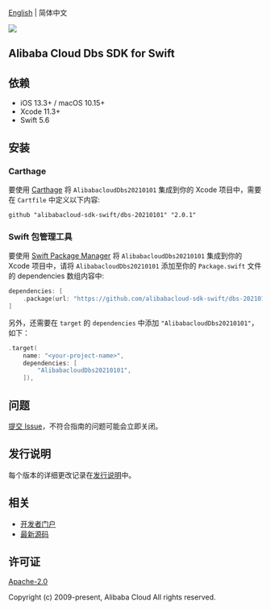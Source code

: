 [English](README.md) | 简体中文

![](https://aliyunsdk-pages.alicdn.com/icons/AlibabaCloud.svg)

## Alibaba Cloud Dbs SDK for Swift

## 依赖

- iOS 13.3+ / macOS 10.15+
- Xcode 11.3+
- Swift 5.6

## 安装

### Carthage

要使用 [Carthage](https://github.com/Carthage/Carthage) 将 `AlibabacloudDbs20210101` 集成到你的 Xcode 项目中，需要在 `Cartfile` 中定义以下内容:

```ogdl
github "alibabacloud-sdk-swift/dbs-20210101" "2.0.1"
```

### Swift 包管理工具

要使用 [Swift Package Manager](https://swift.org/package-manager/) 将 `AlibabacloudDbs20210101` 集成到你的 Xcode 项目中，请将 `AlibabacloudDbs20210101` 添加至你的 `Package.swift` 文件的 dependencies 数组内容中:

```swift
dependencies: [
    .package(url: "https://github.com/alibabacloud-sdk-swift/dbs-20210101.git", from: "2.0.1")
]
```

另外，还需要在 `target` 的 `dependencies` 中添加 `"AlibabacloudDbs20210101"`，如下：

```swift
.target(
    name: "<your-project-name>",
    dependencies: [
        "AlibabacloudDbs20210101",
    ]),
```

## 问题

[提交 Issue](https://github.com/alibabacloud-sdk-swift/dbs-20210101/issues/new)，不符合指南的问题可能会立即关闭。

## 发行说明

每个版本的详细更改记录在[发行说明](./ChangeLog.txt)中。

## 相关

* [开发者门户](https://next.api.aliyun.com/home)
* [最新源码](https://github.com/alibabacloud-sdk-swift/dbs-20210101)

## 许可证

[Apache-2.0](http://www.apache.org/licenses/LICENSE-2.0)

Copyright (c) 2009-present, Alibaba Cloud All rights reserved.
